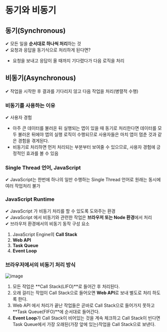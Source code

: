 # 동기와 비동기

## 동기(Synchronous)

✔ 모든 일을 **순서대로 하나씩 처리**하는 것  
✔ 요청과 응답을 동기식으로 처리하게 된다면?

- 요청을 보내고 응답이 올 때까지 기다렸다가 다음 로직을 처리

## 비동기(Asynchronous)

✔ 작업을 시작한 후 결과를 기다리지 않고 다음 작업을 처리(병렬적 수행)

### 비동기를 사용하는 이유

✔ 사용자 경험

- 아주 큰 데이터를 불러온 뒤 실행되는 앱이 있을 때 동기로 처리한다면 데이터를 모두 불러온 뒤에야 앱의 실행 로직이 수행되므로 사용자들은 마치 앱이 멈춘 것과 같은 경험을 겪게된다.
- 비동기로 처리하면 먼저 처리되는 부분부터 보여줄 수 있으므로, 사용자 경험에 긍정적인 효과를 볼 수 있음

### Single Thread 언어, JavaScript

✔ JavaScript는 한번에 하나의 일만 수행하는 Single Thread 언어로 원래는 동시에 여러 작업처리 불가

### JavaScript Runtime

✔ JavaScript 가 비동기 처리를 할 수 있도록 도와주는 환경  
✔ JavaScript 에서 비동기와 관련한 작업은 **브라우저 또는 Node 환경**에서 처리  
✔ 브라우저 환경에서의 비동기 동작 구성 요소

1. JavaScript Engine의 **Call Stack**
2. **Web API**
3. **Task Queue**
4. **Event Loop**

### 브라우저에서의 비동기 처리 방식

![image](https://user-images.githubusercontent.com/109324637/198166397-26e7d9b6-5238-4f52-8838-4fdc222c9042.png)

1. 모든 작업은 **Call Stack(LIFO)**로 들어간 후 처리된다.
2. 오래 걸리는 작업이 Call Stack으로 들어오면 **Web API**로 보내 별도로 처리 하도록 한다.
3. Web API 에서 처리가 끝난 작업들은 곧바로 Call Stack으로 들어가지 못하고 **Task Queue(FIFO)**에 순서대로 들어간다.
4. **Event Loop**가 Call Stack이 비어있는 것을 계속 체크하고 Call Stack이 빈다면 Task Queue에서 가장 오래된(가장 앞에 있는)작업을 Call Stack으로 보낸다.
